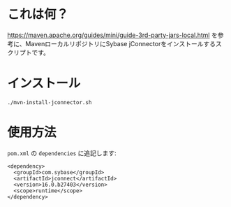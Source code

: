 # これは何？

https://maven.apache.org/guides/mini/guide-3rd-party-jars-local.html
を参考に、MavenローカルリポジトリにSybase jConnectorをインストールするスクリプトです。

# インストール

    ./mvn-install-jconnector.sh

# 使用方法

`pom.xml` の `dependencies` に追記します:

    <dependency>
      <groupId>com.sybase</groupId>
      <artifactId>jconnect</artifactId>
      <version>16.0.b27403</version>
      <scope>runtime</scope>
    </dependency>

